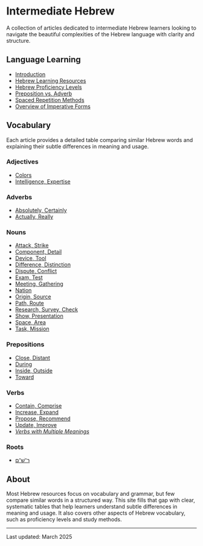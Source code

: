 # Intermediate Hebrew

A collection of articles dedicated to intermediate Hebrew learners looking to navigate the beautiful complexities of the Hebrew language with clarity and structure.

## Language Learning
- [Introduction](/etc/about-language-learnig.md)
- [Hebrew Learning Resources](/etc/learning-resources.md)
- [Hebrew Proficiency Levels](/etc/hebrew-proficiency-levels.md)
- [Preposition vs. Adverb](/etc/preposition-adverb.md)
- [Spaced Repetition Methods](/etc/spaced-repetition-methods.md)
- [Overview of Imperative Forms](/etc/imperative.md)

## Vocabulary
Each article provides a detailed table comparing similar Hebrew words and explaining their subtle differences in meaning and usage.

### Adjectives
- [Colors](/topic/colors.md)
- [Intelligence, Expertise](/topic/intelligence-expertise.md)

### Adverbs
- [Absolutely, Certainly](/topic/absolutely-certainly.md)
- [Actually, Really](/topic/actually-really.md)

### Nouns
- [Attack, Strike](/topic/attack-strike.md)
- [Component, Detail](/topic/component-detail.md)
- [Device, Tool](/topic/device-tool.md)
- [Difference, Distinction](/topic/difference-distinction.md)
- [Dispute, Conflict](/topic/dispute-conflict.md)
- [Exam, Test](/topic/exam-test.md)
- [Meeting, Gathering](/topic/meeting-gathering.md)
- [Nation](/topic/nation.md)
- [Origin, Source](/topic/origin-source.md)
- [Path, Route](/topic/path-route.md)
- [Research, Survey, Check](/topic/research-survey-check.md)
- [Show, Presentation](/topic/show-presentation.md)
- [Space, Area](/topic/space-area.md)
- [Task, Mission](/topic/task-mission.md)

### Prepositions
- [Close, Distant](/topic/close-distant.md)
- [During](/topic/during.md)
- [Inside, Outside](/topic/inside-outside.md)
- [Toward](/topic/toward.md)

### Verbs
- [Contain, Comprise](/topic/contain-comprise.md)
- [Increase, Expand](/topic/increase-expand.md)
- [Propose, Recommend](/topic/propose-recommend.md)
- [Update, Improve](/topic/update-improve.md)
- [*Verbs with Multiple Meanings*](/topic/verbs-multiple-meaning.md)

### Roots
- [ר־שׁ־ם](/root/r-sh-m.md)

## About
Most Hebrew resources focus on vocabulary and grammar, but few compare similar words in a structured way. This site fills that gap with clear, systematic tables that help learners understand subtle differences in meaning and usage. It also covers other aspects of Hebrew vocabulary, such as proficiency levels and study methods.

---

Last updated: March 2025

